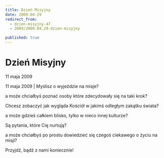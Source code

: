 ```yaml
---
title: Dzień Misyjny
date: 2009-04-29
redirect_from: 
  - dzien-misyjny-47
  - 2009/2009.04.29-dzien-misyjny

published: true
---
```




# Dzień Misyjny

<time>11 maja 2009</time>

11 maja 2009 | Myślisz o wyjeździe na misje?

a może chciałbyś poznać osoby które zdecydowały się na taki krok?

Chcesz zobaczyć jak wygląda Kościół w jakimś odległym zakątku świata?

a może gdzieś całkiem blisko, tylko w nieco innej kulturze?

Są pytania, które Cię nurtują?

a może chciałbyś po prostu dowiedzieć się czegoś ciekawego o życiu na misji?

Przyjdź, bądź z nami koniecznie!


<!--{{json:{"created_date":"2009-04-29 13:21:07","publish_down":"0000-00-00 00:00:00","id":"752"}}}-->